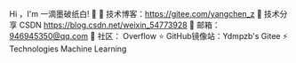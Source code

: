 Hi ，I'm 一滴墨破纸白! 👋
🏡 技术博客：https://gitee.com/yangchen_z
🌱 技术分享 CSDN  https://blog.csdn.net/weixin_54773928
💬 邮箱：946945350@qq.com
🤔 社区： Overflow
⭐️ GitHub镜像站：Ydmpzb's Gitee
⚡ Technologies Machine Learning
